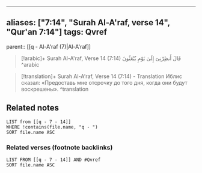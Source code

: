 
---
aliases: ["7:14", "Surah Al-A'raf, verse 14", "Qur'an 7:14"]
tags: Qvref
---

parent:: [[q - Al-A'raf (7)|Al-A'raf]]

> [!arabic]+ Surah Al-A'raf, Verse 14 (7:14)
> <span class="quran-arabic">قَالَ أَنظِرْنِىٓ إِلَىٰ يَوْمِ يُبْعَثُونَ</span>
^arabic

> [!translation]+ Surah Al-A'raf, Verse 14 (7:14) - Translation
> Иблис сказал: «Предоставь мне отсрочку до того дня, когда они будут воскрешены».
^translation



## Related notes
```dataview
LIST from [[q - 7 - 14]]
WHERE !contains(file.name, "q - ")
SORT file.name ASC
```

### Related verses (footnote backlinks)
```dataview
LIST FROM [[q - 7 - 14]] AND #Qvref
SORT file.name ASC
```

